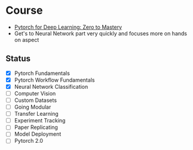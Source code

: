 # Course
- [Pytorch for Deep Learning: Zero to Mastery](https://www.udemy.com/course/pytorch-for-deep-learning/)
- Get's to Neural Network part very quickly and focuses more on hands on aspect

## Status
- [x] Pytorch Fundamentals
- [x] Pytorch Workflow Fundamentals
- [x] Neural Network Classification
- [ ] Computer Vision
- [ ] Custom Datasets
- [ ] Going Modular
- [ ] Transfer Learning
- [ ] Experiment Tracking
- [ ] Paper Replicating
- [ ] Model Deployment
- [ ] Pytorch 2.0